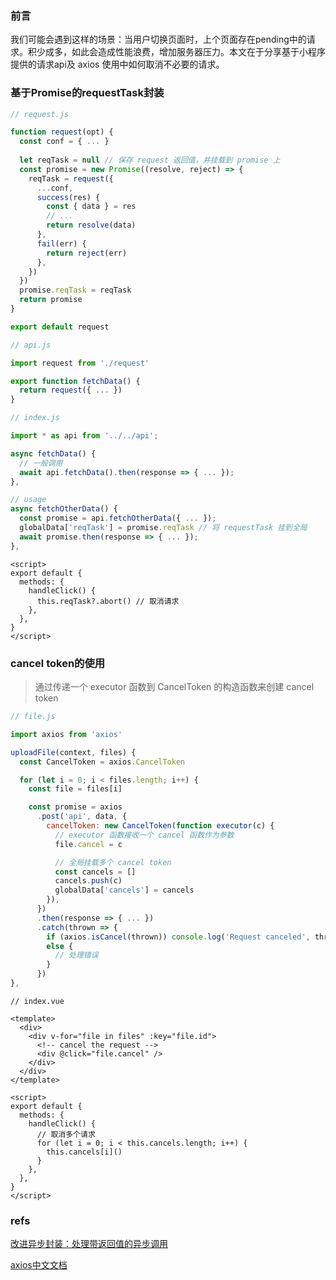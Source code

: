 ### 前言

我们可能会遇到这样的场景：当用户切换页面时，上个页面存在pending中的请求。积少成多，如此会造成性能浪费，增加服务器压力。本文在于分享基于小程序提供的请求api及 axios 使用中如何取消不必要的请求。

### 基于Promise的requestTask封装

```js
// request.js

function request(opt) {
  const conf = { ... }
  
  let reqTask = null // 保存 request 返回值，并挂载到 promise 上
  const promise = new Promise((resolve, reject) => {
    reqTask = request({
      ...conf,
      success(res) {
        const { data } = res
        // ...
        return resolve(data)
      },
      fail(err) {
        return reject(err)
      },
    })
  })
  promise.reqTask = reqTask
  return promise
}

export default request
```

```js
// api.js

import request from './request'

export function fetchData() {
  return request({ ... })
}
```

```js
// index.js

import * as api from '../../api';

async fetchData() {
  // 一般调用
  await api.fetchData().then(response => { ... });
},

// usage
async fetchOtherData() {
  const promise = api.fetchOtherData({ ... });
  globalData['reqTask'] = promise.reqTask // 将 requestTask 挂到全局
  await promise.then(response => { ... });
},
```

```vue
<script>
export default {
  methods: {
    handleClick() {
      this.reqTask?.abort() // 取消请求
    },
  },
}
</script>
```

### cancel token的使用

> 通过传递一个 executor 函数到 CancelToken 的构造函数来创建 cancel token

```js
// file.js

import axios from 'axios'

uploadFile(context, files) {
  const CancelToken = axios.CancelToken

  for (let i = 0; i < files.length; i++) {
    const file = files[i]

    const promise = axios
      .post('api', data, {
        cancelToken: new CancelToken(function executor(c) {
          // executor 函数接收一个 cancel 函数作为参数
          file.cancel = c

          // 全局挂载多个 cancel token
          const cancels = []
          cancels.push(c)
          globalData['cancels'] = cancels
        }),
      })
      .then(response => { ... })
      .catch(thrown => {
        if (axios.isCancel(thrown)) console.log('Request canceled', thrown.message);
        else {
          // 处理错误
        }
      })
},
```

```vue
// index.vue

<template>
  <div>
    <div v-for="file in files" :key="file.id">
      <!-- cancel the request -->
      <div @click="file.cancel" />
    </div>
  </div>
</template>

<script>
export default {
  methods: {
    handleClick() {
      // 取消多个请求
      for (let i = 0; i < this.cancels.length; i++) {
        this.cancels[i]()
      }
    },
  },
}
</script>
```

### refs

[改进异步封装：处理带返回值的异步调用](https://segmentfault.com/a/1190000022467002)

[axios中文文档](http://www.axios-js.com/zh-cn/docs/#%E5%8F%96%E6%B6%88)